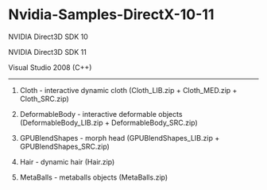 # Nvidia-Samples-DirectX-10-11

NVIDIA Direct3D SDK 10

NVIDIA Direct3D SDK 11

Visual Studio 2008 (C++)
________________________________

1. Cloth - interactive dynamic cloth (Cloth_LIB.zip + Cloth_MED.zip + Cloth_SRC.zip)

2. DeformableBody - interactive deformable objects (DeformableBody_LIB.zip + DeformableBody_SRC.zip)

3. GPUBlendShapes - morph head (GPUBlendShapes_LIB.zip + GPUBlendShapes_SRC.zip) 

4. Hair - dynamic hair (Hair.zip)

5. MetaBalls - metaballs objects (MetaBalls.zip) 
